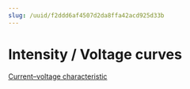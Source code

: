 ```yaml
---
slug: /uuid/f2ddd6af4507d2da8ffa42acd925d33b
---
```


# Intensity / Voltage curves

[Current–voltage characteristic](https://en.wikipedia.org/wiki/Current%E2%80%93voltage_characteristic)
